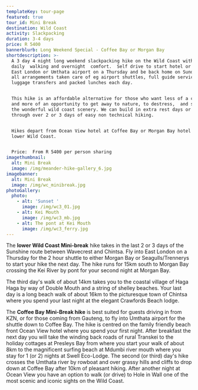 ```yaml
---
templateKey: tour-page
featured: true
tour_id: Mini Break
destination: Wild Coast
activity: Slackpacking
duration: 3-4 days
price: R 5400
bannerblurb: Long Weekend Special - Coffee Bay or Morgan Bay
shortdescription: >-
  A 3 day 4 night long weekend slackpacking hike on the Wild Coast with pleasant
  daily  walking and overnight  comfort.  Self drive to start hotel or fly into
  East London or Umthata airport on a Thursday and be back home on Sunday with
  all arrangements taken care of eg airport shuttles, full guide service,
  luggage transfers and packed lunches each day.  


  This hike is an affordable alternative for those who want less of a challenge
  and more of an opportunity to get away to nature, to destress,  and soak in
  the wonderful wild coast scenery. We can build in extra rest days or just walk
  through over 2 or 3 days of easy non technical hiking. 


  Hikes depart from Ocean View hotel at Coffee Bay or Morgan Bay hotel on the
  lower Wild Coast. 


  Price:  From R 5400 per person sharing  
imagethumbnail:
  alt: Mini Break
  image: /img/meander-hike-gallery_6.jpg
imagebanner:
  alt: Mini Break
  image: /img/wc_minibreak.jpg
photoGallery:
  photo:
    - alt: 'Sunset '
      image: /img/wc3_01.jpg
    - alt: Kei Mouth
      image: /img/wc3_mb.jpg
    - alt: The pont at Kei Mouth
      image: /img/wc3_ferry.jpg
---
```

The **lower Wild Coast Mini-break** hike takes in the last 2 or 3 days of the Sunshine route between Wavecrest and Chintsa.   Fly into East London on a Thursday for the 2 hour shuttle to either Morgan Bay or Seagulls/Trennerys to start your hike the next day.  The hike runs for 15km south to Morgan Bay crossing the Kei River by pont for your second night at Morgan Bay. 

The third day's walk of about 14km takes you to the coastal village of Haga Haga by way of Double Mouth and a string of shelley beaches.  Your last day is a long beach walk of about 16km to the picturesque town of Chintsa where you spend your last night at the elegant Crawfords Beach lodge.

The **Coffee Bay Mini-Break hike** is best suited for guests driving in from KZN, or for those coming from Gauteng,  to fly into Umthata airport for the shuttle down to Coffee Bay.  The hike is centred on the family friendly beach front  Ocean View hotel where you spend your first night.   After breakfast the next day you will take the winding back roads of rural Transkei to the holiday cottages at Presleys Bay from where you start your walk of about 8km to the magnificent surfing beach at Mdumbi river mouth where you stay for 1 (or 2) nights at Swell Eco-Lodge.  The second (or third) day's hike crosses the Umthata river by rowboat and over grassy hills and cliffs to drop down at Coffee  Bay after 10km of pleasant hiking.  After another night at Ocean View you have an option to walk (or drive) to Hole in Wall one of the most scenic and iconic sights on the Wild Coast.
